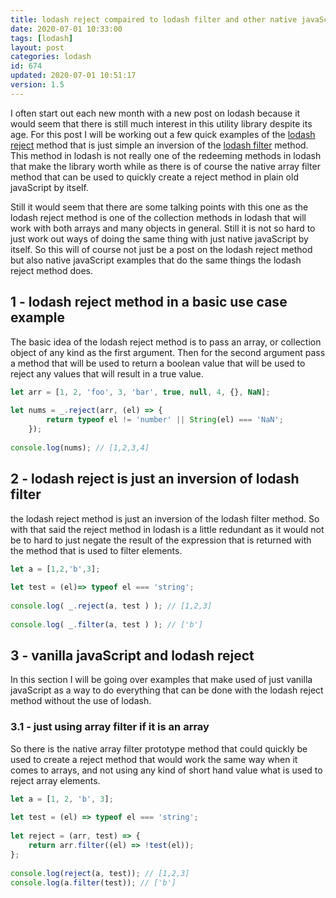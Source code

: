 ```yaml
---
title: lodash reject compaired to lodash filter and other native javaScript options
date: 2020-07-01 10:33:00
tags: [lodash]
layout: post
categories: lodash
id: 674
updated: 2020-07-01 10:51:17
version: 1.5
---
```


I often start out each new month with a new post on lodash because it would seem that there is still much interest in this utility library despite its age. For this post I will be working out a few quick examples of the [lodash reject](https://lodash.com/docs/4.17.15#reject) method that is just simple an inversion of the [lodash filter](/2018/05/18/lodash_filter/) method. This method in lodash is not really one of the redeeming methods in lodash that make the library worth while as there is of course the native array filter method that can be used to quickly create a reject method in plain old javaScript by itself.

Still it would seem that there are some talking points with this one as the lodash reject method is one of the collection methods in lodash that will work with both arrays and many objects in general. Still it is not so hard to just work out ways of doing the same thing with just native javaScript by itself. So this will of course not just be a post on the lodash reject method but also native javaScript examples that do the same things the lodash reject method does. 

<!-- more -->


## 1 - lodash reject method in a basic use case example

The basic idea of the lodash reject method is to pass an array, or collection object of any kind as the first argument. Then for the second argument pass a method that will be used to return a boolean value that will be used to reject any values that will result in a true value.

```js
let arr = [1, 2, 'foo', 3, 'bar', true, null, 4, {}, NaN];
 
let nums = _.reject(arr, (el) => {
        return typeof el != 'number' || String(el) === 'NaN';
    });
 
console.log(nums); // [1,2,3,4]
```

## 2 - lodash reject is just an inversion of lodash filter

the lodash reject method is just an inversion of the lodash filter method. So with that said the reject method in lodash is a little redundant as it would not be to hard to just negate the result of the expression that is returned with the method that is used to filter elements.

```js
let a = [1,2,'b',3];
 
let test = (el)=> typeof el === 'string';
 
console.log( _.reject(a, test ) ); // [1,2,3]
 
console.log( _.filter(a, test ) ); // ['b']
```

## 3 - vanilla javaScript and lodash reject

In this section I will be going over examples that make used of just vanilla javaScript as a way to do everything that can be done with the lodash reject method without the use of lodash.

### 3.1 - just using array filter if it is an array

So there is the native array filter prototype method that could quickly be used to create a reject method that would work the same way when it comes to arrays, and not using any kind of short hand value what is used to reject array elements.

```js
let a = [1, 2, 'b', 3];
 
let test = (el) => typeof el === 'string';
 
let reject = (arr, test) => {
    return arr.filter((el) => !test(el));
};
 
console.log(reject(a, test)); // [1,2,3]
console.log(a.filter(test)); // ['b']
```